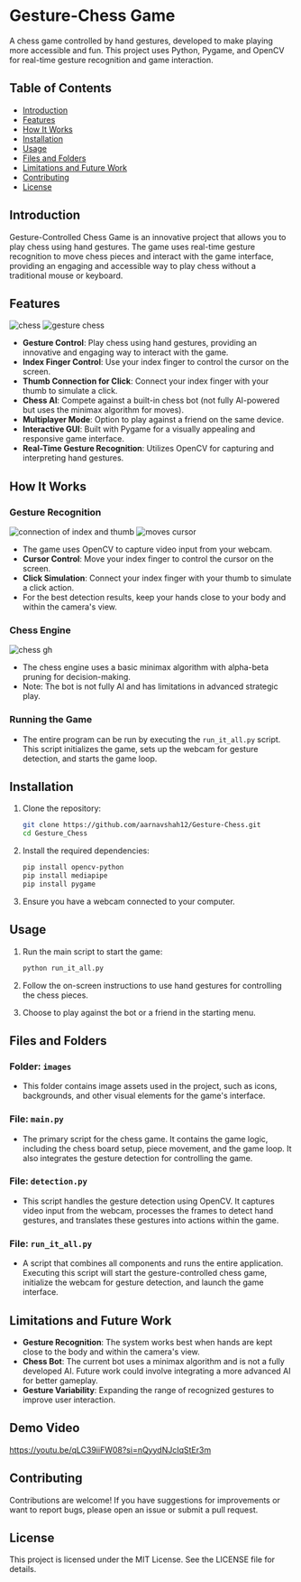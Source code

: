 # Gesture-Chess Game

A chess game controlled by hand gestures, developed to make playing more accessible and fun. This project uses Python, Pygame, and OpenCV for real-time gesture recognition and game interaction.

## Table of Contents

- [Introduction](#introduction)
- [Features](#features)
- [How It Works](#how-it-works)
- [Installation](#installation)
- [Usage](#usage)
- [Files and Folders](#files-and-folders)
- [Limitations and Future Work](#limitations-and-future-work)
- [Contributing](#contributing)
- [License](#license)

## Introduction

Gesture-Controlled Chess Game is an innovative project that allows you to play chess using hand gestures. The game uses real-time gesture recognition to move chess pieces and interact with the game interface, providing an engaging and accessible way to play chess without a traditional mouse or keyboard.

## Features
![chess](https://github.com/user-attachments/assets/9b1b5716-3786-4efe-af6e-7784e20dc73d)
![gesture chess](https://github.com/user-attachments/assets/69ea2e95-83bc-4da5-add7-22b644a50837)

- **Gesture Control**: Play chess using hand gestures, providing an innovative and engaging way to interact with the game.
- **Index Finger Control**: Use your index finger to control the cursor on the screen.
- **Thumb Connection for Click**: Connect your index finger with your thumb to simulate a click.
- **Chess AI**: Compete against a built-in chess bot (not fully AI-powered but uses the minimax algorithm for moves).
- **Multiplayer Mode**: Option to play against a friend on the same device.
- **Interactive GUI**: Built with Pygame for a visually appealing and responsive game interface.
- **Real-Time Gesture Recognition**: Utilizes OpenCV for capturing and interpreting hand gestures.

## How It Works

### Gesture Recognition
![connection of index and thumb](https://github.com/user-attachments/assets/18559705-b65e-47bf-9387-a7f6e55faf89)
![moves cursor](https://github.com/user-attachments/assets/41884287-d822-4169-8458-7344eb0b92f6)

- The game uses OpenCV to capture video input from your webcam.
- **Cursor Control**: Move your index finger to control the cursor on the screen.
- **Click Simulation**: Connect your index finger with your thumb to simulate a click action.
- For the best detection results, keep your hands close to your body and within the camera's view.

### Chess Engine
![chess gh](https://github.com/user-attachments/assets/d386487b-5d6b-458b-8bc8-0600597a936c)

- The chess engine uses a basic minimax algorithm with alpha-beta pruning for decision-making.
- Note: The bot is not fully AI and has limitations in advanced strategic play.

### Running the Game

- The entire program can be run by executing the `run_it_all.py` script. This script initializes the game, sets up the webcam for gesture detection, and starts the game loop.

## Installation

1. Clone the repository:
    ```bash
    git clone https://github.com/aarnavshah12/Gesture-Chess.git
    cd Gesture_Chess
    ```

2. Install the required dependencies:
    ```bash
    pip install opencv-python
    pip install mediapipe
    pip install pygame
    ```

3. Ensure you have a webcam connected to your computer.

## Usage

1. Run the main script to start the game:
    ```bash
    python run_it_all.py
    ```

2. Follow the on-screen instructions to use hand gestures for controlling the chess pieces.

3. Choose to play against the bot or a friend in the starting menu.

## Files and Folders

### Folder: `images`

- This folder contains image assets used in the project, such as icons, backgrounds, and other visual elements for the game's interface.

### File: `main.py`

- The primary script for the chess game. It contains the game logic, including the chess board setup, piece movement, and the game loop. It also integrates the gesture detection for controlling the game.

### File: `detection.py`

- This script handles the gesture detection using OpenCV. It captures video input from the webcam, processes the frames to detect hand gestures, and translates these gestures into actions within the game.

### File: `run_it_all.py`

- A script that combines all components and runs the entire application. Executing this script will start the gesture-controlled chess game, initialize the webcam for gesture detection, and launch the game interface.

## Limitations and Future Work

- **Gesture Recognition**: The system works best when hands are kept close to the body and within the camera's view.
- **Chess Bot**: The current bot uses a minimax algorithm and is not a fully developed AI. Future work could involve integrating a more advanced AI for better gameplay.
- **Gesture Variability**: Expanding the range of recognized gestures to improve user interaction.

## Demo Video
https://youtu.be/qLC39iiFW08?si=nQyydNJcIqStEr3m

## Contributing

Contributions are welcome! If you have suggestions for improvements or want to report bugs, please open an issue or submit a pull request.

## License

This project is licensed under the MIT License. See the LICENSE file for details.
